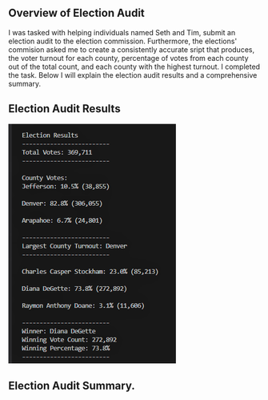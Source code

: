 ## Overview of Election Audit 
I was tasked with helping individuals named Seth and Tim, submit an election audit to the election commission. Furthermore, the elections' commision asked
me to create a consistently accurate sript that produces, the voter turnout for each county, percentage of votes from each county out of the total count, and each county with the highest turnout. I completed the task. Below I will explain the election audit results and a comprehensive summary. 

## Election Audit Results 
![Election Analysis](https://github.com/Aszeal/Election_Analysis-/blob/main/Resources%20Election%20Analysis/Election%20Analysis%20text.png)

## Election Audit Summary.
